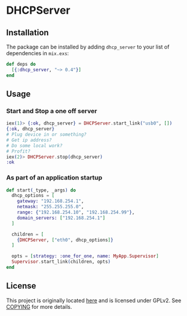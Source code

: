 # DHCPServer

## Installation

The package can be installed by adding `dhcp_server` to your list of dependencies in `mix.exs`:

```elixir
def deps do
  [{:dhcp_server, "~> 0.4"}]
end
```

## Usage

### Start and Stop a  one off server
```elixir
iex(1)> {:ok, dhcp_server} = DHCPServer.start_link("usb0", [])
{:ok, dhcp_server}
# Plug device in or something?
# Get ip address?
# Do some local work?
# Profit?
iex(2)> DHCPServer.stop(dhcp_server)
:ok
```

### As part of an application startup
```elixir
def start(_type, _args) do
  dhcp_options = [
    gateway: "192.168.254.1",
    netmask: "255.255.255.0",
    range: {"192.168.254.10", "192.168.254.99"},
    domain_servers: ["192.168.254.1"]
  ]

  children = [
    {DHCPServer, ["eth0", dhcp_options]}
  ]

  opts = [strategy: :one_for_one, name: MyApp.Supervisor]
  Supervisor.start_link(children, opts)
end
```

## License
This project is originally located [here](https://github.com/tonyrog/dhcp) and
is licensed under GPLv2. See [COPYING](COPYING) for more details.
